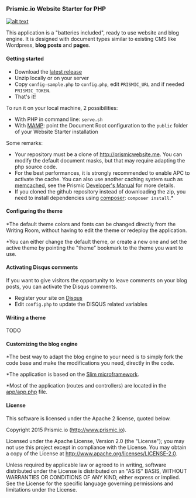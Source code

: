 ### Prismic.io Website Starter for PHP
[![alt text](https://travis-ci.org/prismicio/php-websitestarter.png?branch=master "Travis build")](https://travis-ci.org/prismicio/php-websitestarter)

This application is a "batteries included", ready to use website and blog engine. It is designed with document types similar to existing CMS like Wordpress, **blog posts** and **pages**.

#### Getting started

* Download the [latest release](https://github.com/prismicio/php-websitestarter/releases)
* Unzip locally or on your server
* Copy `config-sample.php` to `config.php`, edit `PRISMIC_URL` and if needed `PRISMIC_TOKEN`.
* That's it!

To run it on your local machine, 2 possibilities:

* With PHP in command line: `serve.sh`
* With [MAMP](https://www.mamp.info/): point the Document Root configuration to the `public` folder of your Website Starter installation

Some remarks:

* Your repository must be a clone of http://prismicwebsite.me. You can modify the default document masks, but that may require adapting the php source code.
* For the best performances, it is strongly recommended to enable APC to activate the cache. You can also use another caching system such as [memcached](http://memcached.org/), see the Prismic [Developer's Manual](https://developers.prismic.io/documentation/VBgeDDYAADMAz2Rw/developers-manual#cache) for more details.
* If you cloned the github repository instead of downloading the zip, you need to install dependencies using [composer](https://getcomposer.org/): `composer install`.*

#### Configuring the theme

*The default theme colors and fonts can be changed directly from the Writing Room, without having to edit the theme or redeploy the application.

*You can either change the default theme, or create a new one and set the active theme by pointing the "theme" bookmark to the theme you want to use.

#### Activating Disqus comments

If you want to give visitors the opportunity to leave comments on your blog posts, you can activate the Disqus comments.

* Register your site on [Disqus](https://disqus.com/admin/create/)
* Edit `config.php` to update the DISQUS related variables

#### Writing a theme

TODO

#### Customizing the blog engine

*The best way to adapt the blog engine to your need is to simply fork the code base and make the modifications
you need, directly in the code.

*The application is based on the [Slim microframework](http://www.slimframework.com/).

*Most of the application (routes and controllers) are located in the [app/app.php](https://github.com/prismicio/blogtemplate/blob/master/app/app.php) file.

#### License

This software is licensed under the Apache 2 license, quoted below.

Copyright 2015 Prismic.io (http://www.prismic.io).

Licensed under the Apache License, Version 2.0 (the "License"); you may not use this project except in compliance with the License. You may obtain a copy of the License at http://www.apache.org/licenses/LICENSE-2.0.

Unless required by applicable law or agreed to in writing, software distributed under the License is distributed on an "AS IS" BASIS, WITHOUT WARRANTIES OR CONDITIONS OF ANY KIND, either express or implied. See the License for the specific language governing permissions and limitations under the License.

